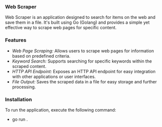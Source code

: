 ### Web Scraper

Web Scraper is an application designed to search for items on the web and save them in a file. It's built using Go (Golang) and provides a simple yet effective way to scrape web pages for specific content.

### Features

- *Web Page Scraping:* Allows users to scrape web pages for information based on predefined criteria.
- *Keyword Search:* Supports searching for specific keywords within the scraped content.
- *HTTP API Endpoint:* Exposes an HTTP API endpoint for easy integration with other applications or user interfaces.
- *File Output:* Saves the scraped data in a file for easy storage and further processing.

### Installation

To run the application, execute the following command:

- go run .
